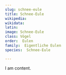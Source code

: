 ```yaml
---
slug: schnee-eule
title: Schnee-Eule
wikipedia: 
wikidata: 
latin:
image: Schnee-Eule
class: Vögel
order:  Eulen
family:  Eigentliche Eulen
species:  Schnee-Eule

---
```


I am content.
